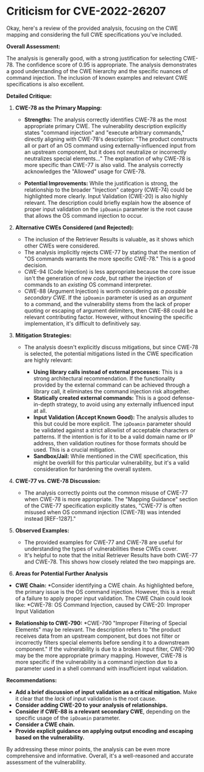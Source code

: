 # Criticism for CVE-2022-26207

Okay, here's a review of the provided analysis, focusing on the CWE mapping and considering the full CWE specifications you've included.

**Overall Assessment:**

The analysis is generally good, with a strong justification for selecting CWE-78. The confidence score of 0.95 is appropriate.  The analysis demonstrates a good understanding of the CWE hierarchy and the specific nuances of command injection. The inclusion of known examples and relevant CWE specifications is also excellent.

**Detailed Critique:**

1.  **CWE-78 as the Primary Mapping:**

    *   **Strengths:** The analysis correctly identifies CWE-78 as the most appropriate primary CWE. The vulnerability description explicitly states "command injection" and "execute arbitrary commands," directly aligning with CWE-78's description: "The product constructs all or part of an OS command using externally-influenced input from an upstream component, but it does not neutralize or incorrectly neutralizes special elements..."  The explanation of why CWE-78 is more specific than CWE-77 is also valid.  The analysis correctly acknowledges the "Allowed" usage for CWE-78.

    *   **Potential Improvements:** While the justification is strong, the relationship to the broader "Injection" category (CWE-74) could be highlighted more clearly. Input Validation (CWE-20) is also highly relevant. The description could briefly explain how the absence of proper input validation on the `ipDoamin` parameter is the root cause that allows the OS command injection to occur.

2.  **Alternative CWEs Considered (and Rejected):**

    *   The inclusion of the Retriever Results is valuable, as it shows which other CWEs were considered.
    *   The analysis implicitly rejects CWE-77 by stating that the mention of "OS commands warrants the more specific CWE-78." This is a good decision.
    *   CWE-94 (Code Injection) is less appropriate because the core issue isn't the generation of new *code*, but rather the injection of commands to an *existing* OS command interpreter.
    *   CWE-88 (Argument Injection) is worth considering *as a possible secondary CWE*.  If the `ipDoamin` parameter is used as an *argument* to a command, and the vulnerability stems from the lack of proper quoting or escaping of argument delimiters, then CWE-88 could be a relevant contributing factor. However, without knowing the specific implementation, it's difficult to definitively say.

3.  **Mitigation Strategies:**

    *   The analysis doesn't explicitly discuss mitigations, but since CWE-78 is selected, the potential mitigations listed in the CWE specification are highly relevant:

        *   **Using library calls instead of external processes:** This is a strong architectural recommendation.  If the functionality provided by the external command can be achieved through a library call, it eliminates the command injection risk altogether.
        *   **Statically created external commands:** This is a good defense-in-depth strategy, to avoid using any externally influenced input at all.
        *   **Input Validation (Accept Known Good):** The analysis alludes to this but could be more explicit.  The `ipDoamin` parameter should be validated against a strict allowlist of acceptable characters or patterns. If the intention is for it to be a valid domain name or IP address, then validation routines for those formats should be used.  This is a crucial mitigation.
        *   **Sandbox/Jail:** While mentioned in the CWE specification, this might be overkill for this particular vulnerability, but it's a valid consideration for hardening the overall system.

4.  **CWE-77 vs. CWE-78 Discussion:**

    *   The analysis correctly points out the common misuse of CWE-77 when CWE-78 is more appropriate. The "Mapping Guidance" section of the CWE-77 specification explicitly states, "CWE-77 is often misused when OS command injection (CWE-78) was intended instead [REF-1287]."

5.  **Observed Examples:**

    *   The provided examples for CWE-77 and CWE-78 are useful for understanding the types of vulnerabilities these CWEs cover.
    *   It's helpful to note that the initial Retriever Results have both CWE-77 and CWE-78.  This shows how closely related the two mappings are.

6. **Areas for Potential Further Analysis**

*   **CWE Chain:**
    *Consider identifying a CWE chain. As highlighted before, the primary issue is the OS command injection. However, this is a result of a failure to apply proper input validation. The CWE Chain could look like:
    *CWE-78: OS Command Injection, caused by CWE-20: Improper Input Validation

*   **Relationship to CWE-790:**
    *CWE-790 "Improper Filtering of Special Elements" may be relevant. The description refers to "the product receives data from an upstream component, but does not filter or incorrectly filters special elements before sending it to a downstream component." If the vulnerability is due to a broken input filter, CWE-790 may be the more appropriate primary mapping. However, CWE-78 is more specific if the vulnerability is a command injection due to a parameter used in a shell command with insufficient input validation.

**Recommendations:**

*   **Add a brief discussion of input validation as a critical mitigation.** Make it clear that the *lack* of input validation is the root cause.
*   **Consider adding CWE-20 to your analysis of relationships.**
*   **Consider if CWE-88 is a relevant secondary CWE**, depending on the specific usage of the `ipDoamin` parameter.
*   **Consider a CWE chain.**
*   **Provide explicit guidance on applying output encoding and escaping based on the vulnerability.**

By addressing these minor points, the analysis can be even more comprehensive and informative. Overall, it's a well-reasoned and accurate assessment of the vulnerability.